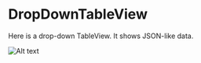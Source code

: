 # DropDownTableView
Here is a drop-down TableView. It shows JSON-like data.

![Alt text](https://raw.githubusercontent.com/NSSimpleApps/DropDownTableView/master/DropDownTableView/DropDownTableView.gif)
